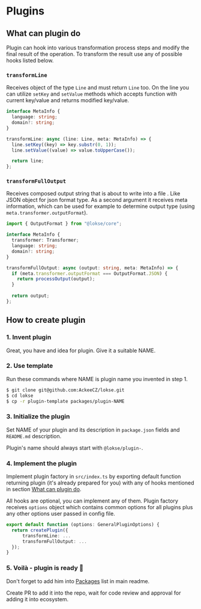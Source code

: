 # Plugins

## What can plugin do

Plugin can hook into various transformation process steps and modify the final result of the operation. To transform the result use any of possible hooks listed below.

### `transformLine`

Receives object of the type `Line` and must return `Line` too. On the line you can utilize `setKey` and `setValue` methods which accepts function with current key/value and returns modified key/value.

```ts
interface MetaInfo {
  language: string;
  domain?: string;
}

transformLine: async (line: Line, meta: MetaInfo) => {
  line.setKey((key) => key.substr(0, 1));
  line.setValue((value) => value.toUpperCase());

  return line;
};
```

### `transformFullOutput`

Receives composed output string that is about to write into a file . Like JSON object for json format type. As a second argument it receives meta information, which can be used for example to determine output type (using `meta.transformer.outputFormat`).

```ts
import { OutputFormat } from "@lokse/core";

interface MetaInfo {
  transformer: Transformer;
  language: string;
  domain?: string;
}

transformFullOutput: async (output: string, meta: MetaInfo) => {
  if (meta.transformer.outputFormat === OutputFormat.JSON) {
    return processOutput(output);
  }
  
  return output;
};
```

## How to create plugin

### 1. Invent plugin

Great, you have and idea for plugin. Give it a suitable NAME.

### 2. Use template

Run these commands where NAME is plugin name you invented in step 1.

```sh
$ git clone git@github.com:AckeeCZ/lokse.git
$ cd lokse
$ cp -r plugin-template packages/plugin-NAME
```

### 3. Initialize the plugin

Set NAME of your plugin and its description in `package.json` fields and `README.md` description.

Plugin's name should always start with `@lokse/plugin-`.

### 4. Implement the plugin

Implement plugin factory in `src/index.ts` by exporting default function returning plugin (it's already prepared for you) with any of hooks mentioned in section [What can plugin do](#what-can-plugin-do).

All hooks are optional, you can implement any of them. Plugin factory receives `options` object which contains common options for all plugins plus any other options user passed in config file.

```ts
export default function (options: GeneralPluginOptions) {
  return createPlugin({
      transformLine: ...
      transformFullOutput: ...
  });
}

```

### 5. Voilà - plugin is ready 🎉 

Don't forget to add him into [Packages](https://github.com/AckeeCZ/lokse/#packages) list in main readme. 

Create PR to add it into the repo, wait for code review and approval for adding it into ecosystem.